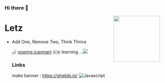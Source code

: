 ### Hi there 👋
<img align="right" src="https://avatars.githubusercontent.com/u/22319355?v=4" width="150" />
<h1> Letz </h1>
<ul><li>
  Add One, Remove Two, Think Thrice


𖦣 <a href="https://www.especialist.org/0909"> nowing icanmart</a>
🇰🇷 learning ...<a href="https://www.udemy.com/home/my-courses/learning/"><img src="https://img.shields.io/badge/learning-js-red"></a>

### Links 
  make banner : https://shields.io/ ![Javascript](https://img.shields.io/badge/-learning-%23F7DF1C?style=for-the-badge&logo=javascript&logoColor=%&labelColor=black&color=$23ffce5a)


